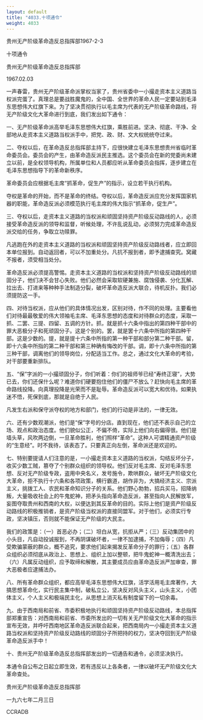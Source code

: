 ```yaml
---
layout: default
title: "4033.十项通令"
weight: 4033
---
```


贵州无产阶级革命造反总指挥部1967-2-3

十项通令

贵州无产阶级革命造反总指挥部

1967.02.03

一声春雷，贵州无产阶级革命派掌权当家了，贵州省委中一小撮走资本主义道路当权派完蛋了。真理总是要战胜魔鬼的，全中国、全世界的革命人民一定要站到毛泽东思想伟大红旗下来。为了坚决贯彻执行以毛主席为代表的无产阶级革命路线，将无产阶级文化大革命进行到底，我们发出如下通令：

一、无产阶级革命派高举毛泽东思想伟大红旗，乘胜前进。坚决、彻底、干净、全部地从走资本主义道路当权派手中，把党、政、财、文大权统统夺过来。

二、夺权以后，在革命造反总指挥部主持下，应很快建立毛泽东思想贵州省临时革命委员会。委员会的产生，由革命造反派民主推选。这个委员会在新的党委尚未建立以前，是全权领导机构，所属单位和人员都应听从革命委员会指挥，逐步建立在毛泽东思想指导下的革命新秩序。

革命委员会应根据毛主席“抓革命，促生产”的指示，设立若干执行机构。

夺权是革命的开始，而不是革命的终结。夺权以后，革命造反派应充分发挥国家机器的职能，革命造反派必须模范执行毛主席的伟大指示“抓革命，促生产”。

三、夺权以后，走资本主义道路的当权派和顽固坚持资产阶级反动路线的人，必须接受革命造反派的领导和监督，听候处理，不许乱说乱动，必须努力完成革命造反派交给的任务，争取立功赎罪。

凡逃跑在外的走资本主义道路的当权派和顽固坚持资产阶级反动路线者，应立即回本单位报到。自动返回者，可以不加重处分。凡抗不报到者，即予逮捕查究。窝藏不报者，须受相当处分。

革命造反派必须提高警惕。走资本主义道路的当权派和坚持资产阶级反动路线的顽固分子，他们决不会甘心失败。他们必然会采取软硬兼施、腐蚀侵袭、分化瓦解、拉出去、打进来等种种手法制造分裂，破坏革命造反派大联合，待机反扑。我们必须提防这一手。

四、对待当权派，应从他们的具体情况出发，区别对待，作不同的处理。主要看他们对待最最敬爱的伟大领袖毛主席、毛泽东思想的态度和对待群众的态度，采取一抓、二罢、三提、四留、五调的方针。抓，就是抓十六条中指出的第四种干部中的罪大恶极分子和死顽固分子。这是个别的。罢，就是罢十六条中所指的第四种干部。这是少数的。提，就是提十六条中所指的第一种干部和部分第二种干部。留，即十六条中所指的第二种干部和第三种确有悔改的干部。调，即十六条中所指的第三种干部，调离他们的领导岗位，分配适当工作。总之，通过文化大革命的考验，对干部要重新排队。

五、“保”字派的一小撮顽固分子，你们听着：你们的祖师爷已经“寿终正寝”，大势已去，你们还保什么呢？难道你们硬要抱住他们的僵尸不放么？赶快向毛主席的革命路线投降。向真理投降是光荣而不是耻辱。革命造反派可以宽大和优待。如果执迷不悟，死保到底，那就是自绝于人民。

凡发生右派和保守派夺权的地方和部门，他们的行动是非法的，一律无效。

六、还有少数观潮派，他们是“保”字号的分店。直到现在，他们还不表示自己的立场、观点和政治态度。他们貌似公正，不偏不倚，实际上他们向右偏得很。他们是墙头草，风吹两边倒，一旦革命胜利，他们照样“革命”。这种人可谓精通资产阶级的“生意经”。时不我待，该表态了。只要真正向左倒，革命派还是欢迎的。

七、特别要提请人们注意的是，一小撮走资本主义道路的当权派，勾结反坏分子，收买少数工贼，篡夺了个别群众组织的领导权。他们反对毛主席、反对毛泽东思想、反对无产阶级专政，盗用中央名义，发号施令，欺哄群众，破坏无产阶级文化大革命，拒不执行十六条和各项政策，横行霸道，胡作非为，大搞经济主义、宗派主义，挑拨工人、农民和革命知识分子的关系。他们野心勃勃，招兵买马，招降纳叛，大量吸收社会上的牛鬼蛇神，把矛头指向革命造反派，甚至指向人民解放军，妄图夺取贵州和西南的大权，以便达到其反革命的目的。实际上他们是资产阶级反动路线的积极推销者，是资产阶级当权派的直接同盟军。对于他们，必须实行专政，坚决镇压，否则就不能保证无产阶级的大民主。

我们的政策是：（一）首恶必办；（二）坦白从宽，抗拒从严；（三）反动集团中的小头目，凡自动投诚报到，不再阴谋破坏者，一律不加逮捕，不加侮辱；（四）凡受欺骗蒙蔽的群众，概不追究，要求他们起来揭发反革命分子的罪行；（五）各群众组织必须彻底从政治上、思想上、组织上加以整顿，把牛鬼蛇神一概清洗出去；（六）凡属反动组织，应予取缔和解散，其主要成员应由革命造反派严加审查，罪大恶极者应逮捕法办。

八、所有革命群众组织，都应高举毛泽东思想伟大红旗，活学活用毛主席著作，大搞思想革命化，实行民主集中制，破私立公，坚决反对风头主义，山头主义，小团体主义，个人主义和极端民主化，从思想上消灭私有制度留下的一切余毒。

九、由于西南局和前省、市委积极地执行和顽固坚持资产阶级反动路线，本总指挥部郑重宣告：对西南局和前省、市委所发出的一切有关无产阶级文化大革命的指示宣布无效，并呼吁西南地区革命造反派联合起来，把西南局内一小撮走资本主义道路当权派和坚持资产阶级反动路线的顽固分子所把持的权力，坚决夺回到无产阶级革命造反派手中！

十、贵州无产阶级革命造反总指挥部发出的一切通告和通令，必须坚决执行。

本通令自公布之日起立即生效，若有违反以上各条者，一律以破坏无产阶级文化大革命查处。

贵州无产阶级革命造反总指挥部

一九六七年二月三日

CCRADB

